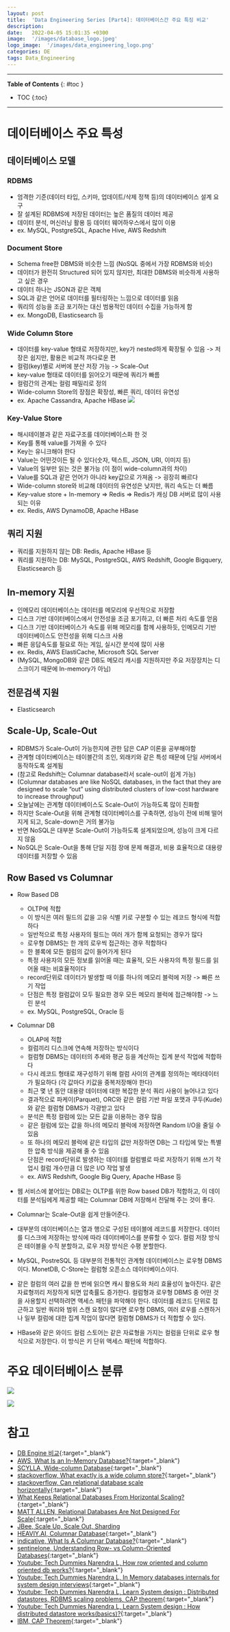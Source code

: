 ```yaml
---
layout: post
title:  'Data Engineering Series [Part4]: 데이터베이스간 주요 특징 비교'
description: 
date:   2022-04-05 15:01:35 +0300
image:  '/images/database_logo.jpeg'
logo_image:  '/images/data_engineering_logo.png'
categories: DE
tags: Data_Engineering
---
```

---

**Table of Contents**
{: #toc }
*  TOC
{:toc}

---

# 데이터베이스 주요 특성

## 데이터베이스 모델

### RDBMS

- 엄격한 기준(데이터 타입, 스키마, 업데이트/삭제 정책 등)의 데이터베이스 설계 요구
- 잘 설계된 RDBMS에 저장된 데이터는 높은 품질의 데이터 제공
- 데이터 분석, 머신러닝 활용 등 데이터 웨어하우스에서 많이 이용
- ex. MySQL, PostgreSQL, Apache Hive, AWS Redshift

### Document Store

- Schema free한 DBMS와 비슷한 느낌 (NoSQL 중에서 가장 RDBMS와 비슷)
- 데이터가 완전히 Structured 되어 있지 않지만, 최대한 DBMS와 비슷하게 사용하고 싶은 경우
- 데이터 하나는 JSON과 같은 객체
- SQL과 같은 언어로 데이터를 필터링하는 느낌으로 데이터를 읽음
- 쿼리의 성능을 조금 포기하는 대신 범용적인 데이터 수집을 가능하게 함
- ex. MongoDB, Elasticsearch 등

### Wide Column Store

- 데이터를 key-value 형태로 저장하지만, key가 nested하게 확장될 수 있음 -> 저장은 쉽지만, 활용은 비교적 까다로운 편
- 컬럼(key)별로 서버에 분산 저장 가능 -> Scale-Out
- key-value 형태로 데이터를 읽어오기 때문에 쿼리가 빠름
- 컬럼간의 관계는 컬럼 패밀리로 정의
- Wide-column Store의 장점은 확장성, 빠른 쿼리, 데이터 유연성
- ex. Apache Cassandra, Apache HBase
![](/images/wide_column_1.png)


### Key-Value Store

- 해시테이블과 같은 자료구조를 데이터베이스화 한 것
- Key를 통해 value를 가져올 수 있다
- Key는 유니크해야 한다
- Value는 어떤것이든 될 수 있다(숫자, 텍스트, JSON, URI, 이미지 등)
- Value의 일부만 읽는 것은 불가능 (이 점이 wide-column과의 차이)
- Value를 SQL과 같은 언어가 아니라 key값으로 가져옴 -> 굉장히 빠르다
- Wide-column store와 비교해 데이터의 유연성은 낮지만, 쿼리 속도는 더 빠름
- Key-value store + In-memory => Redis => Redis가 캐싱 DB 서버로 많이 사용되는 이유
- ex. Redis, AWS DynamoDB, Apache HBase


## 쿼리 지원

- 쿼리를 지원하지 않는 DB: Redis, Apache HBase 등
- 쿼리를 지원하는 DB: MySQL, PostgreSQL, AWS Redshift, Google Bigquery, Elasticsearch 등

## In-memory 지원

- 인메모리 데이터베이스는 데이터를 메모리에 우선적으로 저장함
- 디스크 기반 데이터베이스에서 안전성을 조금 포기하고, 더 빠른 처리 속도를 얻음
- 디스크 기반 데이터베이스가 속도를 위해 메모리를 함께 사용하듯, 인메모리 기반 데이터베이스도 안전성을 위해 디스크 사용
- 빠른 응답속도를 필요로 하는 게임, 실시간 분석에 많이 사용
- ex. Redis, AWS ElastiCache, Microsoft SQL Server
- (MySQL, MongoDB와 같은 DB도 메모리 캐시를 지원하지만 주요 저장장치는 디스크이기 때문에 In-memory가 아님)

## 전문검색 지원

- Elasticsearch

## Scale-Up, Scale-Out

- RDBMS가 Scale-Out이 가능한지에 관한 답은 CAP 이론을 공부해야함
- 관계형 데이터베이스는 테이블간의 조인, 외래키와 같은 특성 때문에 단일 서버에서 동작하도록 설계됨
- (참고로 Redshift는 Columnar database라서 scale-out이 쉽게 가능)
- (Columnar databases are like NoSQL databases, in the fact that they are designed to scale “out” using distributed clusters of low-cost hardware to increase throughput)
- 오늘날에는 관계형 데이터베이스도 Scale-Out이 가능하도록 많이 진화함
- 하지만 Scale-Out을 위해 관계형 데이터베이스를 구축하면, 성능이 전에 비해 떨어지게 되고, Scale-down은 거의 불가능
- 반면 NoSQL은 대부분 Scale-Out이 가능하도록 설계되었으며, 성능이 크게 다르지 않음
- NoSQL은 Scale-Out을 통해 단일 지점 장애 문제 해결과, 비용 효율적으로 대용량 데이터를 저장할 수 있음


## Row Based vs Columnar

- Row Based DB
  - OLTP에 적합
  - 이 방식은 여러 필드의 값을 고유 식별 키로 구분할 수 있는 레코드 형식에 적합하다
  - 일반적으로 특정 사용자의 필드는 여러 개가 함께 요청되는 경우가 많다
  - 로우형 DBMS는 한 개의 로우씩 접근하는 경우 적합하다
  - 한 블록에 모든 컬럼의 값이 들어가게 된다
  - 특정 사용자의 모든 정보를 읽어올 때는 효율적, 모든 사용자의 특정 필드를 읽어올 때는 비효율적이다
  - record단위로 데이터가 발생할 때 이를 하나의 메모리 블럭에 저장 -> 빠른 쓰기 작업
  - 단점은 특정 컬럼값이 모두 필요한 경우 모든 메모리 블럭에 접근해야함 -> 느린 분석
  - ex. MySQL, PostgreSQL, Oracle 등
- Columnar DB
  - OLAP에 적합
  - 컬럼끼리 디스크에 연속해 저장하는 방식이다
  - 컬럼형 DBMS는 데이터의 추세와 평균 등을 계산하는 집계 분석 작업에 적합하다
  - 다시 레코드 형태로 재구성하기 위해 컬럼 사이의 관계를 정의하는 메타데이터가 필요하다 (각 값마다 키값을 중복저장해야 한다)
  - 최근 몇 년 동안 대용량 데이터에 대한 복잡한 분석 쿼리 사용이 늘어나고 있다
  - 결과적으로 파케이(Parquet), ORC와 같은 컬럼 기반 파일 포맷과 쿠두(Kude)와 같은 컬럼형 DBMS가 각광받고 있다  
  - 분석은 특정 컬럼에 있는 모든 값을 이용하는 경우 많음
  - 같은 컬럼에 있는 값을 하나의 메모리 블럭에 저장하면 Random I/O을 줄일 수 있음
  - 또 하나의 메모리 블럭에 같은 타입의 값만 저장하면 DB는 그 타입에 맞는 특별한 압축 방식을 제공해 줄 수 있음
  - 단점은 record단위로 발생하는 데이터를 컬럼별로 따로 저장하기 위해 쓰기 작업시 컬럼 개수만큼 더 많은 I/O 작업 발생
  - ex. AWS Redshift, Google Big Query, Apache HBase 등

- 웹 서비스에 붙어있는 DB로는 OLTP를 위한 Row based DB가 적합하고, 이 데이터를 분석팀에게 제공할 때는 Columnar DB에 저장해서 전달해 주는 것이 좋다.
- Columnar는 Scale-Out을 쉽게 만들어준다.
- 대부분의 데이터베이스는 열과 행으로 구성된 테이블에 레코드를 저장한다. 데이터를 디스크에 저장하는 방식에 따라 데이터베이스를 분류할 수 있다. 컬럼 저장 방식은 테이블을 수직 분할하고, 로우 저장 방식은 수평 분할한다.  
- MySQL, PostreSQL 등 대부분의 전통적인 관계형 데이터베이스는 로우형 DBMS이다. MonetDB, C-Store는 컬럼형 오픈소스 데이터베이스이다.  
- 같은 컬럼의 여러 값을 한 번에 읽으면 캐시 활용도와 처리 효율성이 높아진다. 같은 자료형끼리 저장하게 되면 압축률도 증가한다. 컬럼형과 로우형 DBMS 중 어떤 것을 사용할지 선택하려면 액세스 패턴을 파악해야 한다. 데이터를 레코드 단위로 접근하고 일반 쿼리와 범위 스캔 요청이 많다면 로우형 DBMS, 여러 로우를 스캔하거나 일부 컬럼에 대한 집계 작업이 많다면 컬럼형 DBMS가 더 적합할 수 있다.  
- HBase와 같은 와이드 컬럼 스토어는 같은 자료형을 가지는 컬럼을 단위로 로우 형식으로 저장한다. 이 방식은 키 단위 액세스 패턴에 적합하다.  

# 주요 데이터베이스 분류

![](/images/data_engineering_5.png)

![](/images/data_engineering_6.png)

# 참고

- [DB Engine 비교](https://db-engines.com/en/systems){:target="_blank"}
- [AWS, What Is an In-Memory Database?](https://aws.amazon.com/ko/nosql/in-memory/){:target="_blank"}
- [SCYLLA, Wide-column Database](https://www.scylladb.com/glossary/wide-column-database/){:target="_blank"}
- [stackoverflow, What exactly is a wide column store?](https://stackoverflow.com/questions/62010368/what-exactly-is-a-wide-column-store){:target="_blank"}
- [stackoverflow, Can relational database scale horizontally](https://stackoverflow.com/questions/27157227/can-relational-database-scale-horizontally){:target="_blank"}
- [What Keeps Relational Databases From Horizontal Scaling?](https://stackoverflow.com/questions/48825977/what-keeps-relational-databases-from-horizontal-scaling){:target="_blank"}
- [MATT ALLEN, Relational Databases Are Not Designed For Scale](https://www.marklogic.com/blog/relational-databases-scale/){:target="_blank"}
- [JBee, Scale Up, Scale Out, Sharding](https://asfirstalways.tistory.com/66)
- [HEAVIY.AI, Columnar Database](heavy.ai/technical-glossary/columnar-database){:target="_blank"}
- [indicative, What Is A Columnar Database?](https://www.indicative.com/resource/columnar-database/){:target="_blank"}
- [sentinelone, Understanding Row- vs Column-Oriented Databases](https://www.sentinelone.com/blog/understanding-row-vs-column-oriented-databases/){:target="_blank"}
- [Youtube: Tech Dummies Narendra L, How row oriented and column oriented db works?](https://www.youtube.com/watch?v=uMkVi4SDLbM&t=180s){:target="_blank"}
- [Youtube: Tech Dummies Narendra L, In Memory databases internals for system design interviews](https://www.youtube.com/watch?v=zkACt4NYkU4){:target="_blank"}
- [Youtube: Tech Dummies Narendra L, Learn System design : Distributed datastores, RDBMS scaling problems, CAP theorem](https://www.youtube.com/watch?v=l9JSK9OBzA4){:target="_blank"}
- [Youtube: Tech Dummies Narendra L, Learn System design : How distributed datastore works(basics)?](https://www.youtube.com/watch?v=ZbyYvTfBlE0&t=832s){:target="_blank"}
- [IBM, CAP Theorem](https://www.ibm.com/cz-en/cloud/learn/cap-theorem){:target="_blank"}